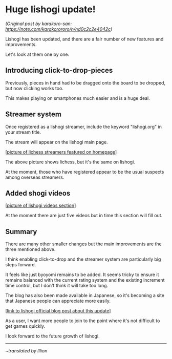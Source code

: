 # Huge lishogi update! #

*(Original post by karakoro-san: https://note.com/karakorororo/n/nd0c2c2e4042c)*

Lishogi has been updated, and there are a fair number of new features and improvements.

Let's look at them one by one.

## Introducing click-to-drop-pieces ##

Previously, pieces in hand had to be dragged onto the board to be dropped, but now clicking works too.

This makes playing on smartphones much easier and is a huge deal.

## Streamer system ##

Once registered as a lishogi streamer, include the keyword "lishogi.org" in your stream title.

The stream will appear on the lishogi main page.

[\[picture of lichess streamers featured on homepage\]](https://assets.st-note.com/production/uploads/images/41533804/picture_pc_06200dd12367e7b02a2e54f338ea5c56.png)

The above picture shows lichess, but it's the same on lishogi.

At the moment, those who have registered appear to be the usual suspects among overseas streamers.

## Added shogi videos ##

[\[picture of lishogi videos section\]](https://assets.st-note.com/production/uploads/images/41533884/picture_pc_fd7416edc8d6c0065c68ea79ef4070f8.png)

At the moment there are just five videos but in time this section will fill out.

## Summary ##

There are many other smaller changes but the main improvements are the three mentioned above.

I think enabling click-to-drop and the streamer system are particularly big steps forward.



It feels like just byoyomi remains to be added. It seems tricky to ensure it remains balanced with the current rating system and the existing increment time control, but I don't think it will take too long.

The blog has also been made available in Japanese, so it's becoming a site that Japanese people can appreciate more easily.

[\[link to lishogi official blog post about this update\]](https://lishogi.org/blog/X884-xIAACcAu5sC/%E6%96%B0%E3%81%97%E3%81%84%E7%9B%A4%E3%81%A8%E9%A7%92%E6%8C%81%E5%B0%86%E6%A3%8B%E3%81%AB%E3%81%A4%E3%81%84%E3%81%A6)

As a user, I want more people to join to the point where it's not difficult to get games quickly.

I look forward to the future growth of lishogi.


------

*~translated by Illion*